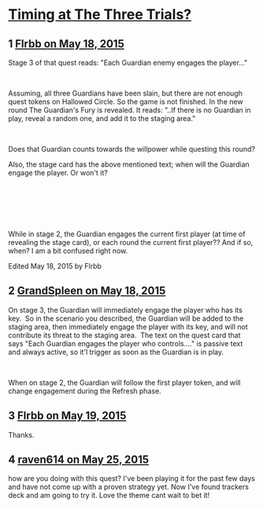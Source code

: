 # [Timing at The Three Trials?](https://community.fantasyflightgames.com/topic/177038-timing-at-the-three-trials/)

## 1 [Flrbb on May 18, 2015](https://community.fantasyflightgames.com/topic/177038-timing-at-the-three-trials/?do=findComment&comment=1626351)

Stage 3 of that quest reads: "Each Guardian enemy engages the player..."

 

Assuming, all three Guardians have been slain, but there are not enough quest tokens on Hallowed Circle. So the game is not finished. In the new round The Guardian's Fury is revealed. It reads: "..If there is no Guardian in play, reveal a random one, and add it to the staging area."

 

Does that Guardian counts towards the willpower while questing this round?

Also, the stage card has the above mentioned text; when will the Guardian engage the player. Or won't it?

 

 

 

While in stage 2, the Guardian engages the current first player (at time of revealing the stage card), or each round the current first player?? And if so, when? I am a bit confused right now.

Edited May 18, 2015 by Flrbb

## 2 [GrandSpleen on May 18, 2015](https://community.fantasyflightgames.com/topic/177038-timing-at-the-three-trials/?do=findComment&comment=1626398)

On stage 3, the Guardian will immediately engage the player who has its key.  So in the scenario you described, the Guardian will be added to the staging area, then immediately engage the player with its key, and will not contribute its threat to the staging area.  The text on the quest card that says "Each Guardian engages the player who controls...." is passive text and always active, so it'l trigger as soon as the Guardian is in play.

 

When on stage 2, the Guardian will follow the first player token, and will change engagement during the Refresh phase.

## 3 [Flrbb on May 19, 2015](https://community.fantasyflightgames.com/topic/177038-timing-at-the-three-trials/?do=findComment&comment=1627620)

Thanks.

## 4 [raven614 on May 25, 2015](https://community.fantasyflightgames.com/topic/177038-timing-at-the-three-trials/?do=findComment&comment=1634842)

how are you doing with this quest? I've been playing it for the past few days and have not come up with a proven strategy yet. Now I've found trackers deck and am going to try it. Love the theme cant wait to bet it!

